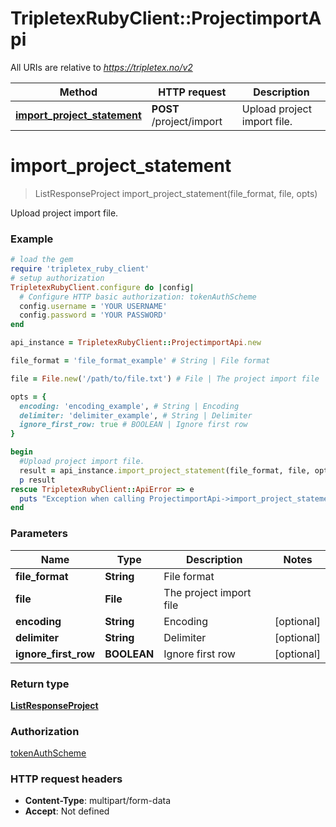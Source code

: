 # TripletexRubyClient::ProjectimportApi

All URIs are relative to *https://tripletex.no/v2*

Method | HTTP request | Description
------------- | ------------- | -------------
[**import_project_statement**](ProjectimportApi.md#import_project_statement) | **POST** /project/import | Upload project import file.


# **import_project_statement**
> ListResponseProject import_project_statement(file_format, file, opts)

Upload project import file.



### Example
```ruby
# load the gem
require 'tripletex_ruby_client'
# setup authorization
TripletexRubyClient.configure do |config|
  # Configure HTTP basic authorization: tokenAuthScheme
  config.username = 'YOUR USERNAME'
  config.password = 'YOUR PASSWORD'
end

api_instance = TripletexRubyClient::ProjectimportApi.new

file_format = 'file_format_example' # String | File format

file = File.new('/path/to/file.txt') # File | The project import file

opts = { 
  encoding: 'encoding_example', # String | Encoding
  delimiter: 'delimiter_example', # String | Delimiter
  ignore_first_row: true # BOOLEAN | Ignore first row
}

begin
  #Upload project import file.
  result = api_instance.import_project_statement(file_format, file, opts)
  p result
rescue TripletexRubyClient::ApiError => e
  puts "Exception when calling ProjectimportApi->import_project_statement: #{e}"
end
```

### Parameters

Name | Type | Description  | Notes
------------- | ------------- | ------------- | -------------
 **file_format** | **String**| File format | 
 **file** | **File**| The project import file | 
 **encoding** | **String**| Encoding | [optional] 
 **delimiter** | **String**| Delimiter | [optional] 
 **ignore_first_row** | **BOOLEAN**| Ignore first row | [optional] 

### Return type

[**ListResponseProject**](ListResponseProject.md)

### Authorization

[tokenAuthScheme](../README.md#tokenAuthScheme)

### HTTP request headers

 - **Content-Type**: multipart/form-data
 - **Accept**: Not defined



